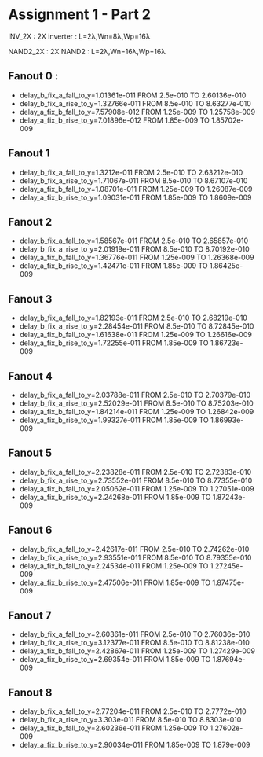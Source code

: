 # Assignment 1 - Part 2
INV_2X : 2X inverter : L=2λ,Wn=8λ,Wp=16λ

NAND2_2X : 2X NAND2 : L=2λ,Wn=16λ,Wp=16λ

## Fanout 0 :

- delay_b_fix_a_fall_to_y=1.01361e-011 FROM 2.5e-010 TO 2.60136e-010
- delay_b_fix_a_rise_to_y=1.32766e-011 FROM 8.5e-010 TO 8.63277e-010
- delay_a_fix_b_fall_to_y=7.57908e-012 FROM 1.25e-009 TO 1.25758e-009
- delay_a_fix_b_rise_to_y=7.01896e-012 FROM 1.85e-009 TO 1.85702e-009

## Fanout 1

- delay_b_fix_a_fall_to_y=1.3212e-011 FROM 2.5e-010 TO 2.63212e-010
- delay_b_fix_a_rise_to_y=1.71067e-011 FROM 8.5e-010 TO 8.67107e-010
- delay_a_fix_b_fall_to_y=1.08701e-011 FROM 1.25e-009 TO 1.26087e-009
- delay_a_fix_b_rise_to_y=1.09031e-011 FROM 1.85e-009 TO 1.8609e-009

## Fanout 2

- delay_b_fix_a_fall_to_y=1.58567e-011 FROM 2.5e-010 TO 2.65857e-010
- delay_b_fix_a_rise_to_y=2.01919e-011 FROM 8.5e-010 TO 8.70192e-010
- delay_a_fix_b_fall_to_y=1.36776e-011 FROM 1.25e-009 TO 1.26368e-009
- delay_a_fix_b_rise_to_y=1.42471e-011 FROM 1.85e-009 TO 1.86425e-009

## Fanout 3

- delay_b_fix_a_fall_to_y=1.82193e-011 FROM 2.5e-010 TO 2.68219e-010
- delay_b_fix_a_rise_to_y=2.28454e-011 FROM 8.5e-010 TO 8.72845e-010
- delay_a_fix_b_fall_to_y=1.61638e-011 FROM 1.25e-009 TO 1.26616e-009
- delay_a_fix_b_rise_to_y=1.72255e-011 FROM 1.85e-009 TO 1.86723e-009

## Fanout 4

- delay_b_fix_a_fall_to_y=2.03788e-011 FROM 2.5e-010 TO 2.70379e-010
- delay_b_fix_a_rise_to_y=2.52029e-011 FROM 8.5e-010 TO 8.75203e-010
- delay_a_fix_b_fall_to_y=1.84214e-011 FROM 1.25e-009 TO 1.26842e-009
- delay_a_fix_b_rise_to_y=1.99327e-011 FROM 1.85e-009 TO 1.86993e-009

## Fanout 5

- delay_b_fix_a_fall_to_y=2.23828e-011 FROM 2.5e-010 TO 2.72383e-010
- delay_b_fix_a_rise_to_y=2.73552e-011 FROM 8.5e-010 TO 8.77355e-010
- delay_a_fix_b_fall_to_y=2.05062e-011 FROM 1.25e-009 TO 1.27051e-009
- delay_a_fix_b_rise_to_y=2.24268e-011 FROM 1.85e-009 TO 1.87243e-009

## Fanout 6

- delay_b_fix_a_fall_to_y=2.42617e-011 FROM 2.5e-010 TO 2.74262e-010
- delay_b_fix_a_rise_to_y=2.93551e-011 FROM 8.5e-010 TO 8.79355e-010
- delay_a_fix_b_fall_to_y=2.24534e-011 FROM 1.25e-009 TO 1.27245e-009
- delay_a_fix_b_rise_to_y=2.47506e-011 FROM 1.85e-009 TO 1.87475e-009

## Fanout 7

- delay_b_fix_a_fall_to_y=2.60361e-011 FROM 2.5e-010 TO 2.76036e-010
- delay_b_fix_a_rise_to_y=3.12377e-011 FROM 8.5e-010 TO 8.81238e-010
- delay_a_fix_b_fall_to_y=2.42867e-011 FROM 1.25e-009 TO 1.27429e-009
- delay_a_fix_b_rise_to_y=2.69354e-011 FROM 1.85e-009 TO 1.87694e-009

## Fanout 8

- delay_b_fix_a_fall_to_y=2.77204e-011 FROM 2.5e-010 TO 2.7772e-010
- delay_b_fix_a_rise_to_y=3.303e-011 FROM 8.5e-010 TO 8.8303e-010
- delay_a_fix_b_fall_to_y=2.60236e-011 FROM 1.25e-009 TO 1.27602e-009
- delay_a_fix_b_rise_to_y=2.90034e-011 FROM 1.85e-009 TO 1.879e-009

